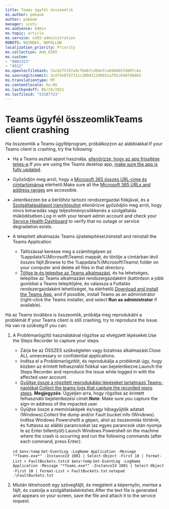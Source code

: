```yaml
---
title: Teams ügyfél összeomlik
ms.author: pebaum
author: pebaum
manager: scotv
ms.audience: Admin
ms.topic: article
ms.service: o365-administration
ROBOTS: NOINDEX, NOFOLLOW
localization_priority: Priority
ms.collection: Adm_O365
ms.custom:
- "9002323"
- "4512"
ms.openlocfilehash: 7acb2f5f87a9cfbd67cd94efca696665fd80fc4a
ms.sourcegitcommit: 3cdfde87b7311c200431196031af92c640fd0d8d
ms.translationtype: MT
ms.contentlocale: hu-HU
ms.lasthandoff: 06/29/2021
ms.locfileid: "53187723"
---
```

# <a name="teams-client-crashing"></a><span data-ttu-id="19aa4-102">Teams ügyfél összeomlik</span><span class="sxs-lookup"><span data-stu-id="19aa4-102">Teams client crashing</span></span>

<span data-ttu-id="19aa4-103">Ha összeomlik a Teams ügyfélprogram, próbálkozzon az alábbiakkal:</span><span class="sxs-lookup"><span data-stu-id="19aa4-103">If your Teams client is crashing, try the following:</span></span>

- <span data-ttu-id="19aa4-104">Ha a Teams asztali appot használja, [ellenőrizze, hogy az app frissítése teljes-e](https://support.office.com/article/Update-Microsoft-Teams-535a8e4b-45f0-4f6c-8b3d-91bca7a51db1).</span><span class="sxs-lookup"><span data-stu-id="19aa4-104">If you are using the Teams desktop app, [make sure the app is fully updated](https://support.office.com/article/Update-Microsoft-Teams-535a8e4b-45f0-4f6c-8b3d-91bca7a51db1).</span></span>

- <span data-ttu-id="19aa4-105">Győződjön meg arról, hogy a [Microsoft 365 összes URL-címe és címtartománya](/microsoftteams/connectivity-issues) elérhető.</span><span class="sxs-lookup"><span data-stu-id="19aa4-105">Make sure all the [Microsoft 365 URLs and address ranges](/microsoftteams/connectivity-issues) are accessible.</span></span>

- <span data-ttu-id="19aa4-106">Jelentkezzen be a bérlőhöz tartozó rendszergazdai fiókjával, és a [Szolgáltatásállapot irányítópultot](/office365/enterprise/view-service-health) ellenőrizve győződjön meg arról, hogy nincs kimaradás vagy teljesítménycsökkenés a szolgáltatás működésében.</span><span class="sxs-lookup"><span data-stu-id="19aa4-106">Log in with your tenant admin account and check your [Service Health Dashboard](/office365/enterprise/view-service-health) to verify that no outage or service degradation exists.</span></span>

- <span data-ttu-id="19aa4-107">A telepített alkalmazás Teams újratelepítése</span><span class="sxs-lookup"><span data-stu-id="19aa4-107">Uninstall and reinstall the Teams Application</span></span>
    - <span data-ttu-id="19aa4-108">Tallózással keresse meg a számítógépen az %appdata%\Microsoft\Teams\ mappát, és törölje a címtárban lévő összes fájlt.</span><span class="sxs-lookup"><span data-stu-id="19aa4-108">Browse to the %appdata%\Microsoft\Teams\ folder on your computer and delete all files in that directory.</span></span>
    - <span data-ttu-id="19aa4-109">[Töltse le és telepítse az Teams alkalmazást](https://www.microsoft.com/microsoft-teams/download-app), és ha lehetséges, telepítse az Teams alkalmazást rendszergazdaként  (kattintson a jobb gombbal a Teams telepítőjére, és válassza a Futtatás rendszergazdaként lehetőséget, ha elérhető).</span><span class="sxs-lookup"><span data-stu-id="19aa4-109">[Download and install the Teams App](https://www.microsoft.com/microsoft-teams/download-app), and if possible, install Teams as an administrator (right-click the Teams installer, and select **Run as administrator** if available).</span></span>

<span data-ttu-id="19aa4-110">Ha az Teams továbbra is összeomlik, próbálja meg reprodukálni a problémát.</span><span class="sxs-lookup"><span data-stu-id="19aa4-110">If your Teams client is still crashing, try to reproduce the issue.</span></span> <span data-ttu-id="19aa4-111">Ha van rá szükség:</span><span class="sxs-lookup"><span data-stu-id="19aa4-111">If you can:</span></span>

1. <span data-ttu-id="19aa4-112">A Problémarögzítő használatával rögzítse az elvégzett lépéseket.</span><span class="sxs-lookup"><span data-stu-id="19aa4-112">Use the Steps Recorder to capture your steps.</span></span>
    - <span data-ttu-id="19aa4-113">Zárja be az ÖSSZES szükségtelen vagy bizalmas alkalmazást.</span><span class="sxs-lookup"><span data-stu-id="19aa4-113">Close ALL unnecessary or confidential applications.</span></span>
    - <span data-ttu-id="19aa4-114">Indítsa el a Problémarögzítőt, és reprodukálja a problémát úgy, hogy közben az érintett felhasználói fiókkal van bejelentkezve.</span><span class="sxs-lookup"><span data-stu-id="19aa4-114">Launch the Steps Recorder and reproduce the issue while logged in with the affected user account.</span></span>
    - <span data-ttu-id="19aa4-115">[Gyűjtse össze a rögzített reprodukálási lépéseket tartalmazó Teams-naplókat](/microsoftteams/log-files).</span><span class="sxs-lookup"><span data-stu-id="19aa4-115">[Collect the teams logs that capture the recorded repro steps](/microsoftteams/log-files).</span></span> <span data-ttu-id="19aa4-116">**Megjegyzés**: Ügyeljen arra, hogy rögzítse az érintett felhasználó bejelentkezési címét.</span><span class="sxs-lookup"><span data-stu-id="19aa4-116">**Note**: Make sure you capture the sign-in address of the impacted user.</span></span>
    - <span data-ttu-id="19aa4-117">Gyűjtse össze a memóriaképek és/vagy hibagyűjtők adatait (Windows).</span><span class="sxs-lookup"><span data-stu-id="19aa4-117">Collect the dump and/or Fault bucket info (Windows).</span></span> <span data-ttu-id="19aa4-118">Indítsa Windows Powershellt a gépen, ahol az összeomlás történik, és futtassa az alábbi parancsokat (az egyes parancsok után nyomja le az Enter billentyűt):</span><span class="sxs-lookup"><span data-stu-id="19aa4-118">Launch Windows Powershell on the machine where the crash is occurring and run the following commands (after each command, press Enter):</span></span>

    <span data-ttu-id="19aa4-119">`cd $env:temp` `Get-EventLog -LogName Application -Message "*Teams.exe*" -InstanceId 1001 | Select-Object -First 10 | Format-List > FaultBuckets.txt`</span><span class="sxs-lookup"><span data-stu-id="19aa4-119">`cd $env:temp` `Get-EventLog -LogName Application -Message "*Teams.exe*" -InstanceId 1001 | Select-Object -First 10 | Format-List > FaultBuckets.txt`</span></span>
    `notepad .\FaultBuckets.txt`
    
2. <span data-ttu-id="19aa4-120">Miután létrehozott egy szövegfájlt, és megjelent a képernyőn, mentse a fájlt, és csatolja a szolgáltatáskéréshez.</span><span class="sxs-lookup"><span data-stu-id="19aa4-120">After the text file is generated and appears on your screen, save the file and attach it to the service request.</span></span> 
